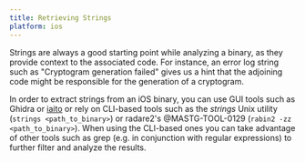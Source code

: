 ```yaml
---
title: Retrieving Strings
platform: ios
---
```


Strings are always a good starting point while analyzing a binary, as they provide context to the associated code. For instance, an error log string such as "Cryptogram generation failed" gives us a hint that the adjoining code might be responsible for the generation of a cryptogram.

In order to extract strings from an iOS binary, you can use GUI tools such as Ghidra or [iaito](https://github.com/radareorg/iaito "iaito") or rely on CLI-based tools such as the _strings_ Unix utility (`strings <path_to_binary>`) or radare2's @MASTG-TOOL-0129 (`rabin2 -zz <path_to_binary>`). When using the CLI-based ones you can take advantage of other tools such as grep (e.g. in conjunction with regular expressions) to further filter and analyze the results.
